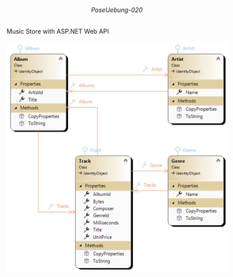 ###### <p align="center"> PoseUebung-020 </p>

Music Store with ASP.NET Web API

<div align="center">

  <img src="img/MusicStore.png" alt="uml">

</div>

